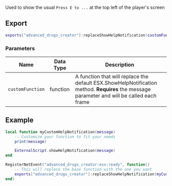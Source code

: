 Used to show the usual `Press E to ...` at the top left of the player's screen

## Export
``` lua
exports["advanced_drugs_creator"]:replaceShowHelpNotification(customFunction)
```

### Parameters

| Name              | Data Type | Description                 |
| -                 | -         | -                             |
| `customFunction`         | function    | A function that will replace the default ESX.ShowHelpNotification method. **Requires** the message parameter and will be called each frame |

## Example
``` lua
local function myCustomHelpNotification(message)
    -- Customize your function to fit your needs
    print(message)

    ExternalScript.showHelpNotification(message)
end

RegisterNetEvent("advanced_drugs_creator:esx:ready", function() 
    -- This will replace the base function with the one you want
    exports["advanced_drugs_creator"]:replaceShowHelpNotification(myCustomHelpNotification)
end)
```